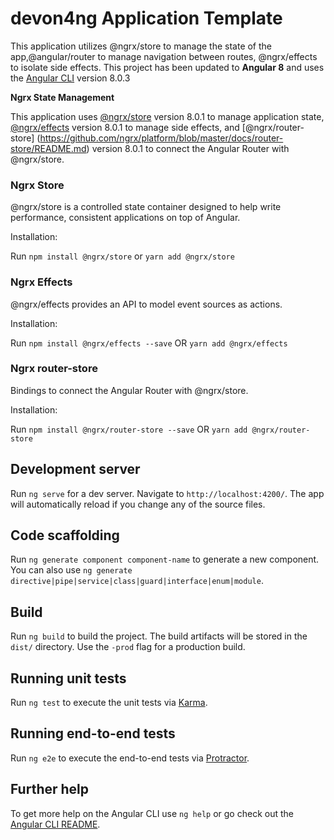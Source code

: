 # devon4ng Application Template

This application utilizes @ngrx/store to manage the state of the app,@angular/router to manage navigation between routes, @ngrx/effects to isolate side effects. This project has been updated to **Angular 8** and uses the [Angular CLI](https://github.com/angular/angular-cli) version 8.0.3

**Ngrx State Management**

This application uses [@ngrx/store](https://github.com/ngrx/platform/blob/master/docs/store/README.md) version 8.0.1 to manage application state, [@ngrx/effects](https://github.com/ngrx/platform/blob/master/docs/effects/README.md) version 8.0.1 to manage side effects, and [@ngrx/router-store]
(https://github.com/ngrx/platform/blob/master/docs/router-store/README.md) version 8.0.1 to connect the Angular Router with @ngrx/store.

### Ngrx Store

@ngrx/store is a controlled state container designed to help write performance, consistent applications on top of Angular.

Installation:

Run `npm install @ngrx/store` or `yarn add @ngrx/store`

### Ngrx Effects

@ngrx/effects provides an API to model event sources as actions. 

Installation:

Run `npm install @ngrx/effects --save` OR `yarn add @ngrx/effects`

### Ngrx router-store

Bindings to connect the Angular Router with @ngrx/store.

Installation:

Run `npm install @ngrx/router-store --save` OR `yarn add @ngrx/router-store`

## Development server

Run `ng serve` for a dev server. Navigate to `http://localhost:4200/`. The app will automatically reload if you change any of the source files.

## Code scaffolding

Run `ng generate component component-name` to generate a new component. You can also use `ng generate directive|pipe|service|class|guard|interface|enum|module`.

## Build

Run `ng build` to build the project. The build artifacts will be stored in the `dist/` directory. Use the `-prod` flag for a production build.

## Running unit tests

Run `ng test` to execute the unit tests via [Karma](https://karma-runner.github.io).

## Running end-to-end tests

Run `ng e2e` to execute the end-to-end tests via [Protractor](http://www.protractortest.org/).

## Further help

To get more help on the Angular CLI use `ng help` or go check out the [Angular CLI README](https://github.com/angular/angular-cli/blob/master/README.md).
